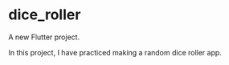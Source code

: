 # dice_roller

A new Flutter project.

In this project, I have practiced making a random dice roller app.